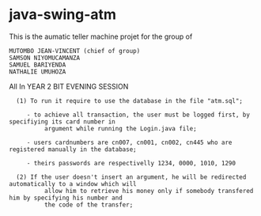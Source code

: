 # java-swing-atm

This is the aumatic teller machine projet for the group of

	MUTOMBO JEAN-VINCENT (chief of group)
	SAMSON NIYOMUCAMANZA
	SAMUEL BARIYENDA
	NATHALIE UMUHOZA

All In YEAR 2 BIT EVENING SESSION

	  (1) To run it require to use the database in the file "atm.sql"; 

		 - to achieve all transaction, the user must be logged first, by specifiying its card number in
		      argument while running the Login.java file;

		 - users cardnumbers are cn007, cn001, cn002, cn445 who are registered manually in the database;

		 - theirs passwords are respectivelly 1234, 0000, 1010, 1290

	  (2) If the user doesn't insert an argument, he will be redirected automatically to a window which will
		      allow him to retrieve his money only if somebody transfered him by specifying his number and 
		      the code of the transfer;

